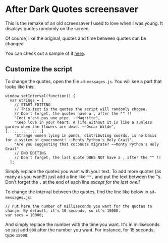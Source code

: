 # After Dark Quotes screensaver
This is the remake of an old screensaver I used to love when I was young. It displays quotes randomly on the screen.

Of course, like the original, quotes and time between quotes can be changed

You can check out a sample of it [here](https://maxlefou.gitlab.io/adquotes/).

## Customize the script
To change the quotes, open the file `ad-messages.js`. You will see a part that looks like this:
```
window.setInterval(function() {
  var strings = [
    // START EDITING
    // This text is the quotes the script will randomly choose.
    // Don't forget, the quotes have a , after the "" !!
    "Ceci n'est pas une pipe. ~~Magritte",
    "Keep love in your heart. A life without it is like a sunless garden when the flowers are dead. ~~Oscar Wilde",
[...............]
    "Strange women lying in ponds, distributing swords, is no basis for a system of government! ~~Monty Python's Holy Grail",
    "Are you suggesting that coconuts migrate? ~~Monty Python's Holy Grail"
    // END EDITING
    // Don't forget, the last quote DOES NOT have a , after the "" !!
  ];
```
Simply replace the quotes you want with your text. To add more quotes (as many as you want!!) just add a line like `"",` and put the text between the "s. Don't forget the `,` at the end of each line *except for the last one!!*

To change the interval between the quotes, find the line like below in `ad-messages.js`:
```
// Put here the number of milliseconds you want for the quotes to change. By default, it's 10 seconds, so it's 10000.
var secs = 10000;
```

And simply replace the number with the time you want. It's in milliseconds so just add `000` after the number you want. For instance, for 15 seconds, type `15000`.
